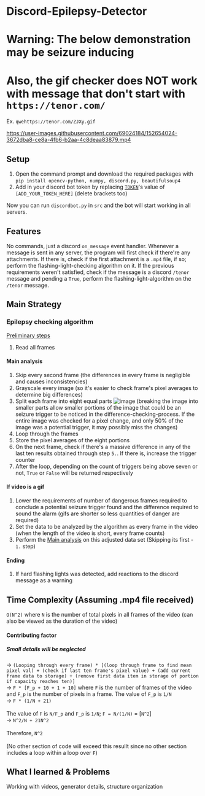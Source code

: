 # Discord-Epilepsy-Detector
# Warning: The below demonstration may be seizure inducing
# Also, the gif checker does NOT work with message that don't start with `https://tenor.com/`
Ex. `qwehttps://tenor.com/ZJXy.gif`
<br>

https://user-images.githubusercontent.com/69024184/152654024-3672dba8-ce8a-4fb6-b2aa-4c8deaa83879.mp4


## Setup
1. Open the command prompt and download the required packages with `pip install opencv-python, numpy, discord.py, beautifulsoup4`
2. Add in your discord bot token by replacing [`TOKEN`](https://github.com/gosqib/Discord-Epilepsy-Detector/blob/005aa6560aaead126c785dfb7ccd882532a6d1e8/src/discordbot.py#L78)'s value of `[ADD_YOUR_TOKEN_HERE]` (delete brackets too)

Now you can run `discordbot.py` in `src` and the bot will start working in all servers.

## Features

No commands, just a discord `on_message` event handler. Whenever a message is sent in any server, the program will first check if there're any attachments. If there is, check if the first attachment is a `.mp4` file, if so; perform the flashing-light-checking algorithm on it. If the previous requirements weren't satisfied, check if the message is a discord `/tenor` message and pending a `True`, perform the flashing-light-algorithm on the `/tenor` message.  

## Main Strategy
### Epilepsy checking algorithm
<ins>Preliminary steps</ins>
1. Read all frames

#### Main analysis
1. Skip every second frame (the differences in every frame is negligible and causes inconsistencies)
2. Grayscale every image (so it's easier to check frame's pixel averages to determine big differences)
3. Split each frame into eight equal parts ![image](https://user-images.githubusercontent.com/69024184/152646909-5d912253-120e-44bb-a797-afa75dd6c477.png) (breaking the image into smaller parts allow smaller portions of the image that could be an seizure trigger to be noticed in the difference-checking-process. If the entire image was checked for a pixel change, and only 50% of the image was a potential trigger, it may possibly miss the changes)
4. Loop through the frames
5. Store the pixel averages of the eight portions
6. On the next frame, check if there's a massive difference in any of the last ten results obtained through step `5.`. If there is, increase the trigger counter
7. After the loop, depending on the count of triggers being above seven or not, `True` or `False` will be returned respectively

#### If video is a gif
1. Lower the requirements of number of dangerous frames required to conclude a potential seizure trigger found and the difference required to sound the alarm (gifs are shorter so less quantities of danger are required)
3. Set the data to be analyzed by the algorithm as every frame in the video (when the length of the video is short, every frame counts)
4. Perform the <ins>Main analysis</ins> on this adjusted data set (Skipping its first - `1.` step)

#### Ending
1. If hard flashing lights was detected, add reactions to the discord message as a warning

## Time Complexity (Assuming .mp4 file received)
`O(N^2)` where `N` is the number of total pixels in all frames of the video (can also be viewed as the duration of the video)
<br>
#### Contributing factor
##### Small details will be neglected
-> `(Looping through every frame) * [(loop through frame to find mean pixel val) + (check if last ten frame's pixel value) + (add current frame data to storage) + (remove first data item in storage of portion if capacity reaches ten)]`
<br>
-> `F * [F_p + 10 + 1 + 10]` where `F` is the number of frames of the video and `F_p` is the number of pixels in a frame. The value of `F_p` is `1/N`
<br>
-> `F * (1/N + 21)`
<br>
<br>
The value of `F` is `N/F_p` and `F_p` is `1/N`; `F = N/(1/N)` = [`N^2`]
<br>
-> `N^2/N + 21N^2`
<br>
<br>
Therefore, `N^2`
<br>
<br>
(No other section of code will exceed this resullt since no other section includes a loop within a loop over `F`)

## What I learned & Problems
Working with videos, generator details, structure organization
